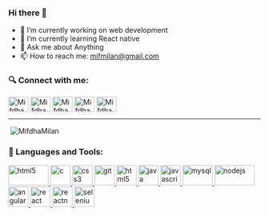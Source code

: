 ### Hi there 👋

- 🔭 I’m currently working on web development
- 🌱 I’m currently learning React native
- 💬 Ask me about Anything
- 📫 How to reach me: mifmilan@gmail.com

<p align="left">
<h3 align="left">🔍 Connect with me:</h3>
<a href="https://www.linkedin.com/in/mifdha-milan-7403a5185" target="blank"><img align="center" src="https://cdn.jsdelivr.net/npm/simple-icons@3.0.1/icons/linkedin.svg" alt="Mifdha" height="30" width="40" /></a>
<a href="https://www.facebook.com/mifdha.milan" target="blank"><img align="center" src="https://cdn.jsdelivr.net/npm/simple-icons@3.0.1/icons/facebook.svg" alt="Mifdha"  edirisinghe" height="30" width="40" /></a>
<a href="https://medium.com/@mifmilan" target="blank"><img align="center" src="https://cdn.jsdelivr.net/npm/simple-icons@3.0.1/icons/medium.svg" alt="Mifdha"  height="30" width="40" /></a>
<a href="https://www.hackerrank.com/mifmilan" target="blank"><img align="center" src="https://cdn.jsdelivr.net/npm/simple-icons@3.0.1/icons/hackerrank.svg" alt="Mifdha" height="30" width="40" /></a>
<a href="https://stackoverflow.com/users/14620270/mifdha-milan" target="blank"><img align="center" src="https://cdn.jsdelivr.net/npm/simple-icons@3.0.1/icons/stackoverflow.svg" alt="Mifdha" height="30" width="40" /></a>
</p>

------------
<p>&nbsp;<img align="center" src="https://github-readme-stats.vercel.app/api?username=MifdhaMilan&show_icons=true" alt="MifdhaMilan" /></p>
<h3 align="left">🧰 Languages and Tools:</h3>
<p align="left"> <a href="https://angular.io" target="_blank">
 <a href="https://spring.io/" target="_blank"> <img src="https://images.g2crowd.com/uploads/product/image/social_landscape/social_landscape_9d63a0ed04b871d3dacc8647b7f0927d/spring-boot.png" alt="html5" width="80" height="40"/> </a>
<a href="https://www.cprogramming.com/" target="_blank"> <img src="https://cdn.iconscout.com/icon/free/png-512/c-programming-569564.png" alt="c" width="40" height="40"/> </a> 
<a href="https://www.w3schools.com/css/" target="_blank"> <img src="https://upload.wikimedia.org/wikipedia/commons/thumb/d/d5/CSS3_logo_and_wordmark.svg/1200px-CSS3_logo_and_wordmark.svg.png" alt="css3" width="40" height="40"/> </a> 
<a href="https://git-scm.com/" target="_blank"> <img src="https://www.vectorlogo.zone/logos/git-scm/git-scm-icon.svg" alt="git" width="40" height="40"/> </a> 
<a href="https://www.w3.org/html/" target="_blank"> <img src="https://upload.wikimedia.org/wikipedia/commons/thumb/0/00/HTML5_logo_black.svg/1200px-HTML5_logo_black.svg.png" alt="html5" width="40" height="40"/> </a>
<a href="https://www.java.com" target="_blank"> <img src="https://seeklogo.com/images/J/java-logo-7F8B35BAB3-seeklogo.com.png" alt="java" width="40" height="40"/> </a>
<a href="https://developer.mozilla.org/en-US/docs/Web/JavaScript" target="_blank"> <img src="https://upload.wikimedia.org/wikipedia/commons/thumb/b/ba/Javascript_badge.svg/1200px-Javascript_badge.svg.png" alt="javascript" width="40" height="40"/> </a> 
<a href="https://www.mysql.com/" target="_blank"> <img src="https://download.logo.wine/logo/MySQL/MySQL-Logo.wine.png" alt="mysql" width="60" height="40"/> </a>
 <a href="https://nodejs.org" target="_blank"> <img src="https://upload.wikimedia.org/wikipedia/commons/thumb/d/d9/Node.js_logo.svg/1280px-Node.js_logo.svg.png" alt="nodejs" width="80" height="40"/> </a> 
 <a href="https://angular.io/" target="_blank"> <img src="https://angular.io/assets/images/logos/angular/angular.png" alt="angular" width="40" height="40"/> </a>
 <a href="https://docs.microsoft.com/en-us/aspnet/core/?view=aspnetcore-5.0" target="_blank"> <img src="https://img2.pngio.com/filenet-core-logosvg-wikimedia-commons-net-core-png-1200_1200.png" alt="react" width="40" height="40"/> </a>
 <a href="https://reactnative.dev/" target="_blank"> <img src="https://raw.githubusercontent.com/kristerkari/react-native-svg-transformer/master/images/react-native-logo.png" alt="reactnative" width="40" height="40"/> </a> 
 <a href="https://www.selenium.dev" target="_blank"> <img src="https://raw.githubusercontent.com/detain/svg-logos/780f25886640cef088af994181646db2f6b1a3f8/svg/selenium-logo.svg" alt="selenium" width="40" height="40"/> </a> 
 </p>

